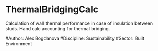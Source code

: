 # ThermalBridgingCalc
Calculation of wall thermal performance in case of insulation between studs. Hand calc accounting for thermal bridging.

#Author: Alex Bogdanova
#Discipline: Sustainability
#Sector: Built Environment
